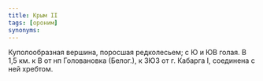 ```yaml
---
title: Крым II
tags: [ороним]
synonyms:
---
```


Куполообразная вершина, поросшая редколесьем; с Ю и ЮВ голая. В 1,5 км. к В от
нп Головановка (Белог.), к ЗЮЗ от г. Кабарга I, соединена с ней хребтом.
